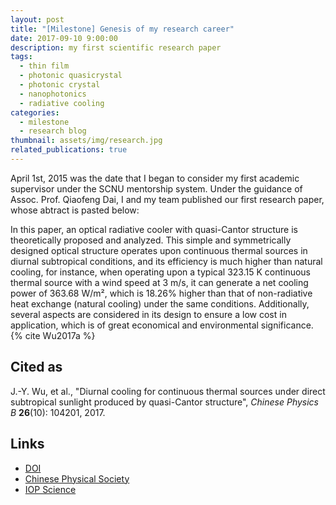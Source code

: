 ```yaml
---
layout: post
title: "[Milestone] Genesis of my research career"
date: 2017-09-10 9:00:00
description: my first scientific research paper
tags:
  - thin film
  - photonic quasicrystal
  - photonic crystal
  - nanophotonics
  - radiative cooling
categories:
  - milestone
  - research blog
thumbnail: assets/img/research.jpg
related_publications: true
---
```


April 1st, 2015 was the date that I began to consider my first academic supervisor under the SCNU mentorship system. Under the guidance of Assoc. Prof. Qiaofeng Dai, I and my team published our first research paper, whose abtract is pasted below:

In this paper, an optical radiative cooler with quasi-Cantor structure is theoretically proposed and analyzed. This simple and symmetrically designed optical structure operates upon continuous thermal sources in diurnal subtropical conditions, and its efficiency is much higher than natural cooling, for instance, when operating upon a typical 323.15 K continuous thermal source with a wind speed at 3 m/s, it can generate a net cooling power of 363.68 W/m², which is 18.26% higher than that of non-radiative heat exchange (natural cooling) under the same conditions. Additionally, several aspects are considered in its design to ensure a low cost in application, which is of great economical and environmental significance. {% cite Wu2017a %}

## Cited as

J.-Y. Wu, et al., "Diurnal cooling for continuous thermal sources under direct subtropical sunlight produced by quasi-Cantor structure", _Chinese Physics B_ **26**(10): 104201, 2017.

## Links

- [DOI](https://doi.org/10.1088/1674-1056/26/10/104201)
- [Chinese Physical Society](https://cpb.iphy.ac.cn/EN/10.1088/1674-1056/26/10/104201)
- [IOP Science](https://iopscience.iop.org/article/10.1088/1674-1056/26/10/104201)
